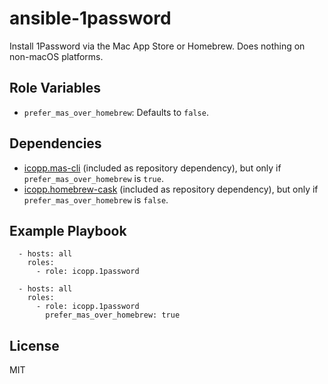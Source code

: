 # ansible-1password

Install 1Password via the Mac App Store or Homebrew. Does nothing on non-macOS platforms.

## Role Variables

* `prefer_mas_over_homebrew`: Defaults to `false`.

## Dependencies

* [icopp.mas-cli](https://github.com/icopp/ansible-mas-cli) (included as repository dependency), but only if `prefer_mas_over_homebrew` is `true`.
* [icopp.homebrew-cask](https://github.com/icopp/ansible-homebrew-cask) (included as repository dependency), but only if `prefer_mas_over_homebrew` is `false`.

## Example Playbook

```
  - hosts: all
    roles:
      - role: icopp.1password
```

```
  - hosts: all
    roles:
      - role: icopp.1password
        prefer_mas_over_homebrew: true
```

## License

MIT
